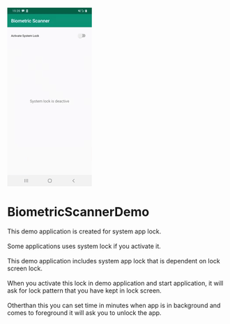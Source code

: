 ![](splash-lock-gif.gif)
# BiometricScannerDemo
This demo application is created for system app lock.<br><br>
Some applications uses system lock if you activate it.<br><br>
This demo application includes system app lock that is dependent on lock screen lock.<br><br>
When you activate this lock in demo application and start application, it will ask for lock pattern that you have kept in lock screen.<br><br>
Otherthan this you can set time in minutes when app is in background and comes to foreground it will ask you to unlock the app.
